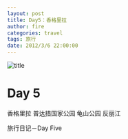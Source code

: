```yaml
---
layout: post
title: Day5：香格里拉
author: fire
categories: travel 
tags: 旅行
date: 2012/3/6 22:00:00
---
```


![title](https://image.sideproject.cn/titlex/titlex_110.jpg)

Day 5
===


香格里拉
普达措国家公园
龟山公园
反丽江

 旅行日记－Day Five 